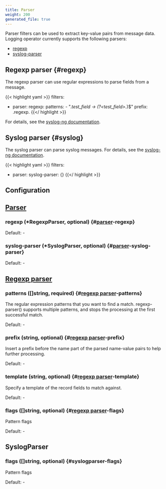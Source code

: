 ```yaml
---
title: Parser
weight: 200
generated_file: true
---
```


Parser filters can be used to extract key-value pairs from message data. Logging operator currently supports the following parsers:

- [regexp](#regexp)
- [syslog-parser](#syslog)

## Regexp parser {#regexp}

The regexp parser can use regular expressions to parse fields from a message.

{{< highlight yaml >}}
  filters:
  - parser:
      regexp:
        patterns:
        - ".*test_field -> (?<test_field>.*)$"
        prefix: .regexp.
{{</ highlight >}}

For details, see the [syslog-ng documentation](https://www.syslog-ng.com/technical-documents/doc/syslog-ng-open-source-edition/3.37/administration-guide/91#TOPIC-1829263).

## Syslog parser {#syslog}

The syslog parser can parse syslog messages. For details, see the [syslog-ng documentation](https://www.syslog-ng.com/technical-documents/doc/syslog-ng-open-source-edition/3.37/administration-guide/83#TOPIC-1829231).

{{< highlight yaml >}}
  filters:
  - parser:
      syslog-parser: {}
{{</ highlight >}}

## Configuration
## [Parser](https://www.syslog-ng.com/technical-documents/doc/syslog-ng-open-source-edition/3.36/administration-guide/82#TOPIC-1768819)

### regexp (*RegexpParser, optional) {#[parser](https://www.syslog-ng.com/technical-documents/doc/syslog-ng-open-source-edition/3.36/administration-guide/82#topic-1768819)-regexp}

Default: -

### syslog-parser (*SyslogParser, optional) {#[parser](https://www.syslog-ng.com/technical-documents/doc/syslog-ng-open-source-edition/3.36/administration-guide/82#topic-1768819)-syslog-parser}

Default: -


## [Regexp parser](https://www.syslog-ng.com/technical-documents/doc/syslog-ng-open-source-edition/3.36/administration-guide/90)

### patterns ([]string, required) {#[regexp parser](https://www.syslog-ng.com/technical-documents/doc/syslog-ng-open-source-edition/3.36/administration-guide/90)-patterns}

The regular expression patterns that you want to find a match. regexp-parser() supports multiple patterns, and stops the processing at the first successful match. 

Default: -

### prefix (string, optional) {#[regexp parser](https://www.syslog-ng.com/technical-documents/doc/syslog-ng-open-source-edition/3.36/administration-guide/90)-prefix}

Insert a prefix before the name part of the parsed name-value pairs to help further processing. 

Default: -

### template (string, optional) {#[regexp parser](https://www.syslog-ng.com/technical-documents/doc/syslog-ng-open-source-edition/3.36/administration-guide/90)-template}

Specify a template of the record fields to match against. 

Default: -

### flags ([]string, optional) {#[regexp parser](https://www.syslog-ng.com/technical-documents/doc/syslog-ng-open-source-edition/3.36/administration-guide/90)-flags}

Pattern flags 

Default: -


## SyslogParser

### flags ([]string, optional) {#syslogparser-flags}

Pattern flags 

Default: -


